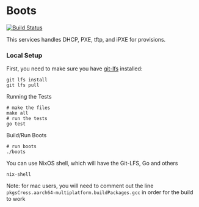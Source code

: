 # Boots
[![Build Status](https://cloud.drone.io/api/badges/tinkerbell/boots/status.svg)](https://cloud.drone.io/tinkerbell/boots)

This services handles DHCP, PXE, tftp, and iPXE for provisions.

### Local Setup

First, you need to make sure you have [git-lfs](https://git-lfs.github.com/) installed:

```
git lfs install
git lfs pull
```

Running the Tests
```
# make the files
make all
# run the tests
go test
```

Build/Run Boots
```
# run boots
./boots
```

You can use NixOS shell, which will have the Git-LFS, Go and others

`nix-shell`

Note: for mac users, you will need to comment out the line `pkgsCross.aarch64-multiplatform.buildPackages.gcc` in order for the build to work

